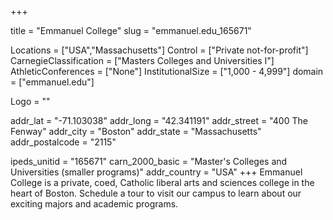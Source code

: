 
+++

title = "Emmanuel College"
slug = "emmanuel.edu_165671"

Locations = ["USA","Massachusetts"]
Control = ["Private not-for-profit"]
CarnegieClassification = ["Masters Colleges and Universities I"]
AthleticConferences = ["None"]
InstitutionalSize = ["1,000 - 4,999"]
domain = ["emmanuel.edu"]

Logo = ""

addr_lat = "-71.103038"
addr_long = "42.341191"
addr_street = "400 The Fenway"
addr_city = "Boston"
addr_state = "Massachusetts"
addr_postalcode = "2115"

ipeds_unitid = "165671"
carn_2000_basic = "Master's Colleges and Universities (smaller programs)"
addr_country = "USA"
+++
    Emmanuel College is a private, coed, Catholic liberal arts and sciences college in the heart of Boston. Schedule a tour to visit our campus to learn about our exciting majors and academic programs.
